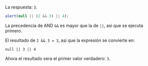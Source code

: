 La respuesta: `3`.

```js run
alert(null || (2 && 3) || 4);
```

La precedencia de AND `&&` es mayor que la de `||`, asi que se ejecuta primero.

El resultado de `2 && 3 = 3`, asi que la expresión se convierte en:

```
null || 3 || 4
```

Ahora el resultado sera el primer valor verdadero: `3`.
